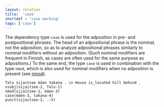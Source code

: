 ```yaml
---
layout: relation
title:  'case'
shortdef : 'case marking'
tags: ['case']
---
```


The dependency type `case` is used for the adposition in pre- and
postpositional phrases. The head of
an adpositional phrase is the nominal, not the adposition, so as to
analyze adpositional phrases similarly to nominal modifiers without an
adposition. (Such nominal modifiers are frequent in Finnish, as cases
are often used for the same purpose as adpositions.) To the same end,
the type `case` is used in combination with the type `nmod`, which is
also used for nominal modifiers when no adposition is present (see
[nmod]()).

<!-- fname:adpos.pdf -->
~~~ sdparse
Talo sijaitsee mäen takana . \n House is_located hill behind .
nsubj(sijaitsee-2, Talo-1)
nmod(sijaitsee-2, mäen-3)
case(mäen-3, takana-4)
punct(sijaitsee-2, .-5)
~~~
<!-- Interlanguage links updated Út zář 29 20:23:21 CEST 2020 -->
